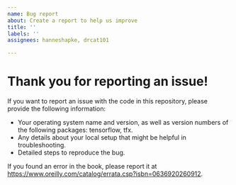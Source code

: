 ```yaml
---
name: Bug report
about: Create a report to help us improve
title: ''
labels: ''
assignees: hanneshapke, drcat101

---
```


# Thank you for reporting an issue!

If you want to report an issue with the code in this repository,
please provide the following information:

* Your operating system name and version, as well as version numbers of the following packages: tensorflow, tfx.
* Any details about your local setup that might be helpful in troubleshooting.
* Detailed steps to reproduce the bug.

If you found an error in the book, please report it at 
https://www.oreilly.com/catalog/errata.csp?isbn=0636920260912.
